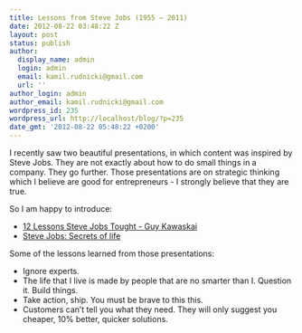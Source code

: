 ```yaml
---
title: Lessons from Steve Jobs (1955 – 2011)
date: 2012-08-22 03:48:22 Z
layout: post
status: publish
author:
  display_name: admin
  login: admin
  email: kamil.rudnicki@gmail.com
  url: ''
author_login: admin
author_email: kamil.rudnicki@gmail.com
wordpress_id: 235
wordpress_url: http://localhost/blog/?p=235
date_gmt: '2012-08-22 05:48:22 +0200'
---
```


<p>I recently saw two beautiful presentations, in which content was inspired by Steve Jobs. They are not exactly about how to do small things in a company. They go further. Those presentations are on strategic thinking which I believe are good for entrepreneurs - I strongly believe that they are true.</p>
<p>So I am happy to introduce:</p>
<ul>
<li><a href="http://www.youtube.com/watch?v=DR_wX0EwOMM&amp;feature=related">12 Lessons Steve Jobs Tought - Guy Kawaskai</a></li>
<li><a href="http://www.siliconvalleyhistorical.org/home/steve_jobs_secrets_of_life">Steve Jobs: Secrets of life</a></li>
</ul>
<p>Some of the lessons learned from those presentations:</p>
<ul>
<li>Ignore experts.</li>
<li>The life that I live is made by people that are no smarter than I. Question it. Build things.</li>
<li>Take action, ship. You must be brave to this this.</li>
<li>Customers can&#8217;t tell you what they need. They will only suggest you cheaper, 10% better, quicker solutions.</li>
</ul>

